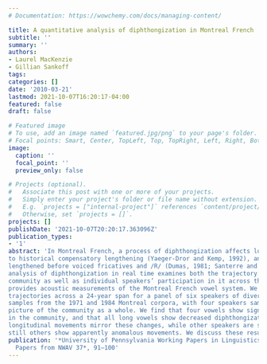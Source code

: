 ```yaml
---
# Documentation: https://wowchemy.com/docs/managing-content/

title: A quantitative analysis of diphthongization in Montreal French
subtitle: ''
summary: ''
authors:
- Laurel MacKenzie
- Gillian Sankoff
tags:
categories: []
date: '2010-03-21'
lastmod: 2021-10-07T16:20:17-04:00
featured: false
draft: false

# Featured image
# To use, add an image named `featured.jpg/png` to your page's folder.
# Focal points: Smart, Center, TopLeft, Top, TopRight, Left, Right, BottomLeft, Bottom, BottomRight.
image:
  caption: ''
  focal_point: ''
  preview_only: false

# Projects (optional).
#   Associate this post with one or more of your projects.
#   Simply enter your project's folder or file name without extension.
#   E.g. `projects = ["internal-project"]` references `content/project/deep-learning/index.md`.
#   Otherwise, set `projects = []`.
projects: []
publishDate: '2021-10-07T20:20:17.363096Z'
publication_types:
- '1'
abstract: 'In Montreal French, a process of diphthongization affects long vowels: those that are inherently long due
to historical compensatory lengthening (Yaeger-Dror and Kemp, 1992), and those that are allophonically
lengthened before voiced fricatives and /R/ (Dumas, 1981; Santerre and Millo, 1978). Our quantitative
analysis of diphthongization in real time examines both the trajectory of this change through the
community as well as individual speakers’ participation in it across their lifespans. Our study also
provides acoustic measurements of the Montreal French vowel system. We tracked individuals’ vowel
trajectories across a 24-year span for a panel of six speakers of diverse social classes. Matched trend
samples from the 1971 and 1984 Montreal corpora, with four speakers sampled per year, provide a
picture of the community as a whole. We find that four vowels show significant lowering and/or backing
in the community, and that all long vowels show decreased diphthongization. Some panel speakers’
longitudinal movements mirror these changes, while other speakers are stable across their lifespans and
still others show apparently anomalous movements. We discuss these results and their interpretation.'
publication: '*University of Pennsylvania Working Papers in Linguistics 15.2: Selected
  Papers from NWAV 37*, 91–100'
---
```

